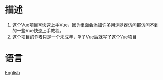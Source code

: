 # 描述
1. 这个Vue项目可快速上手Vue，因为里面会添加许多用浏览器访问都访问不到的一些Vue快速上手教程。
2. 这个项目的作者只是一个未成年，学了Vue后就写了这个Vue项目

# 语言
<a href="https://github.com/Mulali/Vue-Web-Project/blob/main/README.en.md">English</a>
